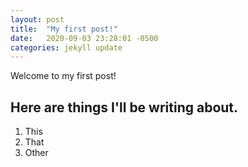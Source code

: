 ```yaml
---
layout: post
title:  "My first post!"
date:   2020-09-03 23:28:01 -0500
categories: jekyll update
---
```


Welcome to my first post! 

## Here are things I'll be writing about.
1. This
2. That
3. Other